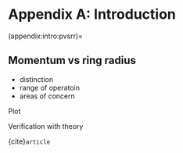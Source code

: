 # Appendix A: Introduction 

(appendix:intro:pvsrr)=
## Momentum vs ring radius 

- distinction 
- range of operatoin
- areas of concern 

Plot 


Verification with theory 


{cite}`article`
